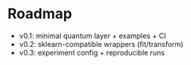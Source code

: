# Roadmap
- v0.1: minimal quantum layer + examples + CI
- v0.2: sklearn-compatible wrappers (fit/transform)
- v0.3: experiment config + reproducible runs